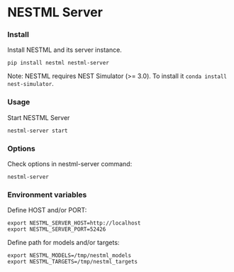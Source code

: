 # NESTML Server

### Install

Install NESTML and its server instance.

```
pip install nestml nestml-server
```

Note: NESTML requires NEST Simulator (>= 3.0).
To install it `conda install nest-simulator`.

### Usage

Start NESTML Server

```
nestml-server start
```

### Options

Check options in nestml-server command:

```
nestml-server
```

### Environment variables

Define HOST and/or PORT:

```
export NESTML_SERVER_HOST=http://localhost
export NESTML_SERVER_PORT=52426
```

Define path for models and/or targets:

```
export NESTML_MODELS=/tmp/nestml_models
export NESTML_TARGETS=/tmp/nestml_targets
```
